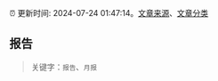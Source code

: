 :alarm_clock: 更新时间: 2024-07-24 01:47:14。[文章来源](/README.md)、[文章分类](/TAGS.md)

## 报告


> 关键字：`报告`、`月报`




